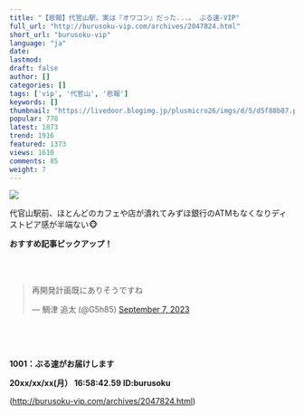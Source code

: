 ```yaml
---
title: "【悲報】代官山駅、実は『オワコン』だった...。 ぶる速-VIP"
full_url: "http://burusoku-vip.com/archives/2047824.html"
short_url: "burusoku-vip"
language: "ja"
date: 
lastmod: 
draft: false
author: []
categories: []
tags: ['vip', '代官山', '悲報']
keywords: []
thumbnail: "https://livedoor.blogimg.jp/plusmicro26/imgs/d/5/d5f88b87.png"
popular: 778
latest: 1873
trend: 1916
featured: 1373
views: 1610
comments: 85
weight: 7
---
```


![](https://livedoor.blogimg.jp/plusmicro26/imgs/d/5/d5f88b87.png)

<div><p>代官山駅前、ほとんどのカフェや店が潰れてみずほ銀行のATMもなくなりディストピア感が半端ない🐵</p><p><b>おすすめ記事ピックアップ！</b></p> <p class='g-ad1'> </p> <p class='g-ad2'> </p> <p></p><br> <br> <blockquote class='twitter-tweet'><p lang='ja' dir='ltr'>再開発計画既にありそうですね</p>— 鯛津 追太 (@G5h85) <a href='https://twitter.com/G5h85/status/1699660484230955490?ref_src=twsrc%5Etfw'>September 7, 2023</a></blockquote> <br> <p id='csw_block'></p> <p id='divSP1'> </p> <br><p><b>1001：ぶる速がお届けします <p> 20xx/xx/xx(月） 16:58:42.59 ID:burusoku</p></b></p> <p class='g-ad1'> </p> <p class='g-ad2'> </p> <p id='divSP'> </p> </div>

(http://burusoku-vip.com/archives/2047824.html)
